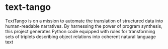 # text-tango
 TextTango is on a mission to automate the translation of structured data into human-readable narratives. By harnessing the power of program synthesis, this project generates Python code equipped with rules for transforming sets of triplets describing object relations into coherent natural language text

